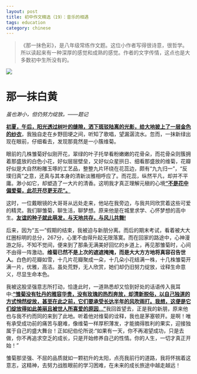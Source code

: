 ```yaml
---
layout: post
title: 初中作文精选（19）：音乐的相遇
tags: education
category: chinese
---
```


> 《那一抹色彩》，是八年级常练作文题。这位小作者写得很诗意，很哲学。所以读起来有一种深厚的感觉和成熟的感觉。作者的文字传情，这点也是大多数初中生所没有的。

![](https://crsando.github.io/images/2024-12-06/export_bp5xpt.png)

# 那一抹白黄

*虽也渺小，但仍努力绽放。——题记*

<u>**初夏，午后，阳光透过树叶的缝隙，洒下斑驳陆离的光影，给大地披上了一层金色的纱衣**</u>，我独自走在乡野田埂之间，听知了歌唱，望漏潺流水。忽而，一抹新绿出现在眼前，仔细看去，发现那竟然是一小簇维菊。

眼前的几株雏菊好似刚开花，翠绿的叶子托举看粉嫩嫩的花骨朵，而花骨朵则簇拥着那盛放的白色小花，好似层层壁垒，又好似众星拱日、细看那盛放的维菊，花瓣好似是大自然粉雕玉啄的工艺品，整整九片环绕在花蕊边，颇有“九九归一”，“反璞归真”之意，还真与其本身的清新淡雅相呼应了。而花蕊，纵然平凡，却并不平庸。渺小如它，却塑造了一大片的清香。这明我才真正理解元稹的心境<u>**“不是花中偏爱菊，此花开尽更无花”。**</u>

这时，一位戴眼镜的大哥哥从远处走来，他站在我旁边，与我共同欣赏着这些可爱的精灵。我们聊雏菊，聊生活，聊梦想。原来他是在城里求学、心怀梦想的高中生。<u>**友谊的种子就此萌发，与天地共存，与风儿共舞!**</u>

后来，因为“五一”假期的结束，我被迫与新朋分离。而后的期末考试，看着被大大红圈标明的总分，267分，心里不由得升起无限落寞。而在回家的路途中，心神漫游之际，不知不觉间，便来到了那条无满美好回忆的乡道上，再见那雏菊时，心间不由得一阵激动。**维菊已然不是上次的遮遮掩掩，而是大大方方地将真容召告世人**。白色的花瓣如雪，十几片花瓣聚成一朵，十几朵小花结满一株，十几株雏菊开满一片，优雅，高洁。虽处荒野，无人欣赏，她们却仍旧努力绽放，诠释生命意义，尽显生命本色。

我被这股坚强意志所打动，恰逢此时，一道熟悉却又恰到好处的话语传入我耳中:<u>**“雏菊没有牡丹的雅容华贵，没有玫瑰的热烈奔放，却清新脱俗，以自己独道的方式悄然绽放，甚至在此之前，它们要承受长达半年的风吹雨打。我想，这便是它们绽放得如此美丽且被世人所喜爱的原因…”**</u>我回首望去，正是我的新朋，原来他也与我不约而同的来到了此地。听着他对维菊的诠释，我也是茅塞顿开。是啊！唯有承受成功前的痛苦与磨难，像维菊一样厚积薄发，才能摘得胜利的果实，迎接独属于自己的盛大舞台！正如纪伯伦所说:“如果有一天，你不再渴望成功，只是去做，你不再追求空乏的成长，只是开始修养自己的性情。你的人生，一切才真正开始！”

雏菊那坚强、不屈的品质就如一颗初升的太阳，点亮我前行的道路，我将怀揣着这意志，这精神，去努力战胜眼前的学习困难，在未来的成长旅途中越走越远！